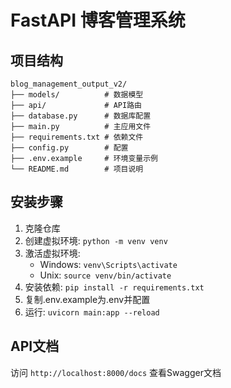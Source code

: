 # FastAPI 博客管理系统

## 项目结构
```
blog_management_output_v2/
├── models/          # 数据模型
├── api/             # API路由
├── database.py      # 数据库配置
├── main.py          # 主应用文件
├── requirements.txt # 依赖文件
├── config.py        # 配置
├── .env.example     # 环境变量示例
└── README.md        # 项目说明
```

## 安装步骤
1. 克隆仓库
2. 创建虚拟环境: `python -m venv venv`
3. 激活虚拟环境:
   - Windows: `venv\Scripts\activate`
   - Unix: `source venv/bin/activate`
4. 安装依赖: `pip install -r requirements.txt`
5. 复制.env.example为.env并配置
6. 运行: `uvicorn main:app --reload`

## API文档
访问 `http://localhost:8000/docs` 查看Swagger文档